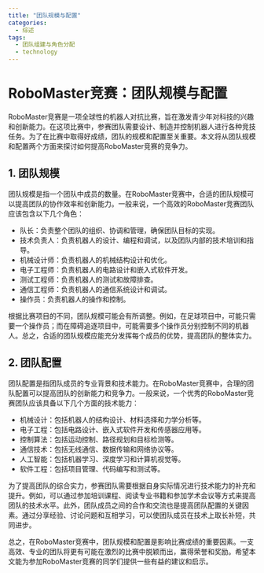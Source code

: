 ```yaml
---  
title: "团队规模与配置"  
categories:  
  - 综述  
tags: 
  - 团队组建与角色分配 
  - technology  
---  
```


# RoboMaster竞赛：团队规模与配置

RoboMaster竞赛是一项全球性的机器人对抗比赛，旨在激发青少年对科技的兴趣和创新能力。在这项比赛中，参赛团队需要设计、制造并控制机器人进行各种竞技任务。为了在比赛中取得好成绩，团队的规模和配置至关重要。本文将从团队规模和配置两个方面来探讨如何提高RoboMaster竞赛的竞争力。

## 1. 团队规模

团队规模是指一个团队中成员的数量。在RoboMaster竞赛中，合适的团队规模可以提高团队的协作效率和创新能力。一般来说，一个高效的RoboMaster竞赛团队应该包含以下几个角色：

- 队长：负责整个团队的组织、协调和管理，确保团队目标的实现。
- 技术负责人：负责机器人的设计、编程和调试，以及团队内部的技术培训和指导。
- 机械设计师：负责机器人的机械结构设计和优化。
- 电子工程师：负责机器人的电路设计和嵌入式软件开发。
- 测试工程师：负责机器人的测试和故障排查。
- 通信工程师：负责机器人的通信系统设计和调试。
- 操作员：负责机器人的操作和控制。

根据比赛项目的不同，团队规模可能会有所调整。例如，在足球项目中，可能只需要一个操作员；而在障碍追逐项目中，可能需要多个操作员分别控制不同的机器人。总之，合适的团队规模应能充分发挥每个成员的优势，提高团队的整体实力。

## 2. 团队配置

团队配置是指团队成员的专业背景和技术能力。在RoboMaster竞赛中，合理的团队配置可以提高团队的创新能力和竞争力。一般来说，一个优秀的RoboMaster竞赛团队应该具备以下几个方面的技术能力：

- 机械设计：包括机器人的结构设计、材料选择和力学分析等。
- 电子工程：包括电路设计、嵌入式软件开发和传感器应用等。
- 控制算法：包括运动控制、路径规划和目标检测等。
- 通信技术：包括无线通信、数据传输和网络协议等。
- 人工智能：包括机器学习、深度学习和计算机视觉等。
- 软件工程：包括项目管理、代码编写和测试等。

为了提高团队的综合实力，参赛团队需要根据自身实际情况进行技术能力的补充和提升。例如，可以通过参加培训课程、阅读专业书籍和参加学术会议等方式来提高团队的技术水平。此外，团队成员之间的合作和交流也是提高团队配置的关键因素。通过分享经验、讨论问题和互相学习，可以使团队成员在技术上取长补短，共同进步。

总之，在RoboMaster竞赛中，团队规模和配置是影响比赛成绩的重要因素。一支高效、专业的团队将更有可能在激烈的比赛中脱颖而出，赢得荣誉和奖励。希望本文能为参加RoboMaster竞赛的同学们提供一些有益的建议和启示。 
